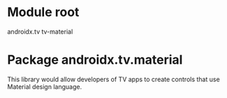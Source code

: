 # Module root

androidx.tv tv-material

# Package androidx.tv.material

This library would allow developers of TV apps to create controls that use Material design language.

